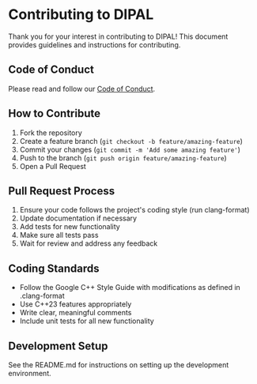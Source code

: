 # Contributing to DIPAL

Thank you for your interest in contributing to DIPAL! This document provides guidelines and instructions for contributing.

## Code of Conduct

Please read and follow our [Code of Conduct](CODE_OF_CONDUCT.md).

## How to Contribute

1. Fork the repository
2. Create a feature branch (`git checkout -b feature/amazing-feature`)
3. Commit your changes (`git commit -m 'Add some amazing feature'`)
4. Push to the branch (`git push origin feature/amazing-feature`)
5. Open a Pull Request

## Pull Request Process

1. Ensure your code follows the project's coding style (run clang-format)
2. Update documentation if necessary
3. Add tests for new functionality
4. Make sure all tests pass
5. Wait for review and address any feedback

## Coding Standards

- Follow the Google C++ Style Guide with modifications as defined in .clang-format
- Use C++23 features appropriately
- Write clear, meaningful comments
- Include unit tests for all new functionality

## Development Setup

See the README.md for instructions on setting up the development environment.
